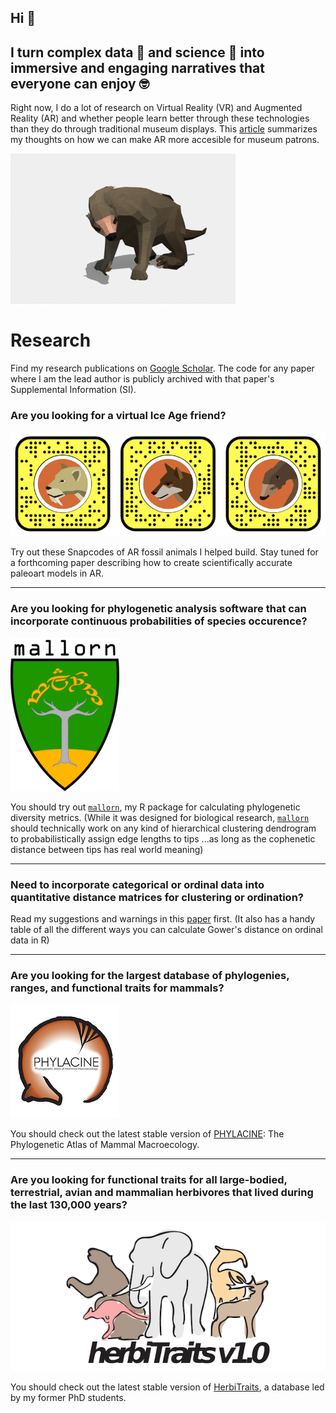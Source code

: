 ## Hi 👋 
## I turn complex data 🤖 and science 🦖 into immersive and engaging narratives that everyone can enjoy 🤓




Right now, I do a lot of research on Virtual Reality (VR) and Augmented Reality (AR) and whether people learn better through these technologies than they do through traditional museum displays. This [article](https://www.aam-us.org/2020/06/15/towards-frictionless-augmented-reality/) summarizes my thoughts on how we can make AR more accesible for museum patrons.


![Shasta](./Docs/Shasta_ground_sloth.gif)


# Research
Find my research publications on [Google Scholar](https://scholar.google.com/citations?user=hx6r5z0AAAAJ&hl=en&oi=ao). The code for any paper where I am the lead author is publicly archived with that paper's Supplemental Information (SI).





### Are you looking for a virtual Ice Age friend? 
![Snapcodes](./Docs/Snapcodes.png)

Try out these Snapcodes of AR fossil animals I helped build. Stay tuned for a forthcoming paper describing how to create scientifically accurate paleoart models in AR. 

 
-----------------------


### Are you looking for phylogenetic analysis software that can incorporate continuous probabilities of species occurence?
![mallorn](./Docs/mallorn_logo_small.png)

You should try out [`mallorn`](https://github.com/MegaPast2Future/mallorn), my R package for calculating phylogenetic diversity metrics. (While it was designed for biological research, [`mallorn`](https://github.com/MegaPast2Future/mallorn) should technically work on any kind of hierarchical clustering dendrogram to probabilistically assign edge lengths to tips ...as long as the cophenetic distance between tips has real world meaning) 


-----------------------


### Need to incorporate categorical or ordinal data into quantitative distance matrices for clustering or ordination? 

Read my suggestions and warnings in this [paper](https://www.biorxiv.org/content/10.1101/2021.11.02.466687v1) first. (It also has a handy table of all the different ways you can calculate Gower's distance on ordinal data in R)


-----------------------


### Are you looking for the largest database of phylogenies, ranges, and functional traits for mammals?
![PHYLACINE](./Docs/PHYLACINE_logo_small.png)

You should check out the latest stable version of [PHYLACINE](https://github.com/MegaPast2Future/PHYLACINE_1.2/): The Phylogenetic Atlas of Mammal Macroecology.


-----------------------


### Are you looking for functional traits for all large-bodied, terrestrial, avian and mammalian herbivores that lived during the last 130,000 years?
![HerbiTraits](./Docs/HerbiTraits_Logo.png)

You should check out the latest stable version of [HerbiTraits](https://github.com/MegaPast2Future/HerbiTraits), a database led by my former PhD students.



 


<!--
**ursus-americanus/ursus-americanus** is a ✨ _special_ ✨ repository because its `README.md` (this file) appears on your GitHub profile.

Here are some ideas to get you started:

- 🔭 I’m currently working on ...
- 🌱 I’m currently learning ...
- 👯 I’m looking to collaborate on ...
- 🤔 I’m looking for help with ...
- 💬 Ask me about ...
- 📫 How to reach me: ...
- 😄 Pronouns: ...
- ⚡ Fun fact: ...
-->
